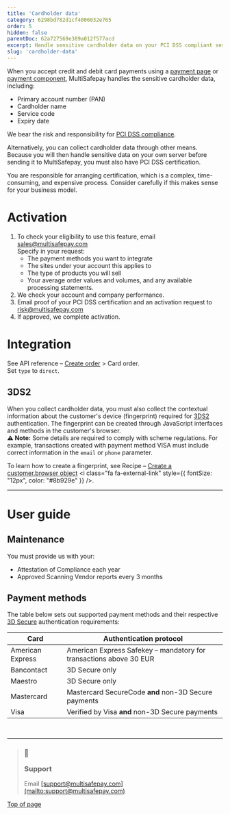```yaml
---
title: 'Cardholder data'
category: 6298bd782d1cf4006032e765
order: 5
hidden: false
parentDoc: 62a727569e389a012f577acd
excerpt: Handle sensitive cardholder data on your PCI DSS compliant server.
slug: 'cardholder-data'
---
```

When you accept credit and debit card payments using a [payment page](/docs/payment-pages/) or [payment component](/docs/payment-components/), MultiSafepay handles the sensitive cardholder data, including:

* Primary account number (PAN)
* Cardholder name
* Service code
* Expiry date

We bear the risk and responsibility for [PCI DSS compliance](/docs/pci-dss/).

Alternatively, you can collect cardholder data through other means. Because you will then handle sensitive data on your own server before sending it to MultiSafepay, you must also have PCI DSS certification.

You are responsible for arranging certification, which is a complex, time-consuming, and expensive process. Consider carefully if this makes sense for your business model.

# Activation

1. To check your eligibility to use this feature, email [sales@multisafepay.com](mailto:sales@multisafepay.com)\
   Specify in your request:
   * The payment methods you want to integrate
   * The sites under your account this applies to
   * The type of products you will sell
   * Your average order values and volumes, and any available processing statements.
2. We check your account and company performance.
3. Email proof of your PCI DSS certification and an activation request to [risk@multisafepay.com](mailto:risk@multisafepay.com)
4. If approved, we complete activation.

# Integration

See API reference – [Create order](/reference/createorder/) > Card order.\
Set `type` to `direct`.

## 3DS2

When you collect cardholder data, you must also collect the contextual information about the customer's device (fingerprint) required for [3DS2](/docs/3ds2) authentication. The fingerprint can be created through JavaScript interfaces and methods in the customer's browser.\
**⚠️ Note:** Some details are required to comply with scheme regulations. For example, transactions created with payment method VISA must include correct information in the `email` or `phone` parameter.

To learn how to create a fingerprint, see Recipe – <a href="https://docs.multisafepay.com/recipes/create-a-customerbrowser-object" target="_blank">Create a customer.browser object</a> <i class="fa fa-external-link" style="font-size:12px;color:#8b929e"></i> <i class="fa fa-external-link" style={{ fontSize: "12px", color: "#8b929e" }} />.

***

# User guide

## Maintenance

You must provide us with your:

* Attestation of Compliance each year
* Approved Scanning Vendor reports every 3 months

## Payment methods

The table below sets out supported payment methods and their respective [3D Secure](/docs/3ds2/) authentication requirements:

| Card             | Authentication protocol                                            |
| ---------------- | ------------------------------------------------------------------ |
| American Express | American Express Safekey – mandatory for transactions above 30 EUR |
| Bancontact       | 3D Secure only                                                     |
| Maestro          | 3D Secure only                                                     |
| Mastercard       | Mastercard SecureCode **and** non-3D Secure payments               |
| Visa             | Verified by Visa **and** non-3D Secure payments                    |

<br />

***

<blockquote class="callout callout_info">
  <h3 class="callout-heading false">
    <span class="callout-icon">💬</span>
    <p>Support</p>
  </h3>

  <p>Email <a href="mailto:support@multisafepay.com">[support@multisafepay.com](mailto:support@multisafepay.com)</a></p>
</blockquote>

[Top of page](#)
